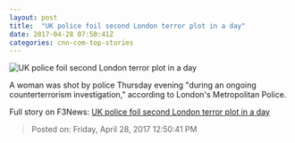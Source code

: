 ```yaml
---
layout: post
title:  "UK police foil second London terror plot in a day"
date: 2017-04-28 07:50:41Z
categories: cnn-com-top-stories
---
```


![UK police foil second London terror plot in a day](http://i2.cdn.cnn.com/cnnnext/dam/assets/170428091051-01-london-arrest-westminster-incident-0428-super-tease.jpg)

A woman was shot by police Thursday evening "during an ongoing counterterrorism investigation," according to London's Metropolitan Police.


Full story on F3News: [UK police foil second London terror plot in a day](http://www.f3nws.com/n/SuKUmC)

> Posted on: Friday, April 28, 2017 12:50:41 PM
